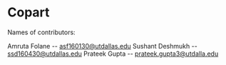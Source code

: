 # Copart

Names of contributors: 

Amruta Folane -- asf160130@utdallas.edu
Sushant Deshmukh -- ssd160430@utdallas.edu
Prateek Gupta -- prateek.gupta3@utdalla.edu

